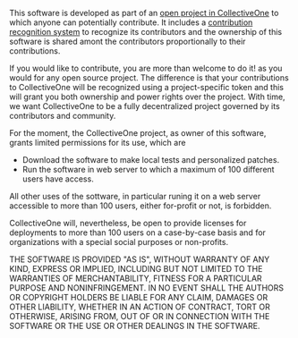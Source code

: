 This software is developed as part of an [open project in CollectiveOne](http://www.collectiveone.org/#/app/inits/ac119496-5e3e-1db5-815e-3f192a890001) to which anyone can potentially contribute. It includes a [contribution recognition system](http://www.collectiveone.org/#/app/inits/ac119496-5e3e-1db5-815e-3f192a890001/people) to recognize its contributors and the ownership of this software is shared amont the contributors proportionally to their contributions.

If you would like to contribute, you are more than welcome to do it! as you would for any open source project. The difference is that your contributions to CollectiveOne will be recognized using a project-specific token and this will grant you both ownership and power rights over the project. With time, we want CollectiveOne to be a fully decentralized project governed by its contributors and community.

For the moment, the CollectiveOne project, as owner of this software, grants limited permissions for its use, which are
- Download the software to make local tests and personalized patches.
- Run the software in web server to which a maximum of 100 different users have access.

All other uses of the sottware, in particular runing it on a web server accessible to more than 100 users, either for-profit or not, is forbidden.

CollectiveOne will, nevertheless, be open to provide licenses for deployments to more than 100 users on a case-by-case basis and for organizations with a special social purposes or non-profits.

THE SOFTWARE IS PROVIDED "AS IS", WITHOUT WARRANTY OF ANY KIND, EXPRESS OR IMPLIED, INCLUDING BUT NOT LIMITED TO THE WARRANTIES OF MERCHANTABILITY, FITNESS FOR A PARTICULAR PURPOSE AND NONINFRINGEMENT. IN NO EVENT SHALL THE AUTHORS OR COPYRIGHT HOLDERS BE LIABLE FOR ANY CLAIM, DAMAGES OR OTHER LIABILITY, WHETHER IN AN ACTION OF CONTRACT, TORT OR OTHERWISE, ARISING FROM, OUT OF OR IN CONNECTION WITH THE SOFTWARE OR THE USE OR OTHER DEALINGS IN THE SOFTWARE.
